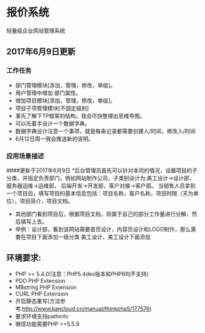 # 报价系统

轻量级企业网站管理系统

## 2017年6月9日更新
### 工作任务
* 部门管理模块[添加，管理，修改，单级]。
* 用户管理中增加 部门属性。
* 增加项目模块[添加，管理，修改，单级]。
* 项目子项管理模块[不固定级别]
* 事先了解下TP框架的结构，我会尽快整理出思维导图。
* 可以先着手设计一个数据字典。
* 数据字典设计注意一个事项，就是每条记录都需要创建人/时间，修改人/时间
* 6月12日周一我会推送新的说明。
### 应用场景描述
####更新于2017年6月9日
*后台管理员首先可以针对本司的情况，设置项目的子分类，并指定负责部门。例如网站制作公司，子类别设计为:美工设计->设计部，服务器运维->运维部，
 后端开发->开发部，客户对接->客户部。
当销售人员拿到一个项目后，填写项目的基本信息包括：项目名称，客户名称，项目时限（天为单位），项目简介，项目文档。
* 其他部门看到项目后，根据项目文档，将属于自己的部分工作量进行分解，然后填写上去。
* 举例：设计部，看到该网站需要首页设计，内容页设计和LOGO制作，那么需要在项目下面添加一级分类 美工设计，美工设计下面添加



## 环境要求:
* PHP >= 5.4.0(注意：PHP5.4dev版本和PHP6均不支持)
* PDO PHP Extension
* MBstring PHP Extension
* CURL PHP Extension
* 开启静态重写(方法参考:http://www.kancloud.cn/manual/thinkphp5/177576)
* 要求环境支持pathinfo
* 微信功能需要PHP >=5.5.9

